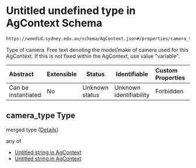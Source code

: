 # Untitled undefined type in AgContext Schema

```txt
https://weedid.sydney.edu.au/schema/AgContext.json#/properties/camera_type
```

Type of camera.
Free text denoting the model/make of camera used for this AgContext.
If this is not fixed within the AgContext, use value "variable".


| Abstract            | Extensible | Status         | Identifiable            | Custom Properties | Additional Properties | Access Restrictions | Defined In                                                                      |
| :------------------ | ---------- | -------------- | ----------------------- | :---------------- | --------------------- | ------------------- | ------------------------------------------------------------------------------- |
| Can be instantiated | No         | Unknown status | Unknown identifiability | Forbidden         | Allowed               | none                | [AgContext.schema.json\*](out/out/AgContext.schema.json "open original schema") |

## camera_type Type

merged type ([Details](agcontext-2-properties-camera_type.md))

any of

-   [Untitled string in AgContext](agcontext-2-properties-camera_type-anyof-0.md "check type definition")
-   [Untitled string in AgContext](agcontext-2-properties-camera_type-anyof-1.md "check type definition")
